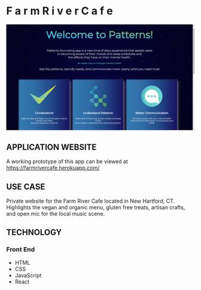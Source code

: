 <h1>F a r m   R i v e r   C a f e</h1>

![HomePage](https://github.com/jessmichaud488/Patterns-Journal-Frontend/blob/master/src/images/HomePage.png)

<H2>APPLICATION WEBSITE</h2>
<p>A working prototype of this app can be viewed at <a href="https://farmrivercafe.herokuapp.com/">https://farmrivercafe.herokuapp.com/</a></p>

<h2>USE CASE</h2>
<p>Private website for the Farm River Cafe located in New Hartford, CT. Highlights the vegan and organic menu, gluten free treats, artisan crafts, and open mic for the local music scene.</p>

<h2>TECHNOLOGY</h2>
<h3>Front End</h3>
<ul>
	<li>HTML</li>
	<li>CSS</li>
	<li>JavaScript</li>
	<li>React</li>
</ul>


